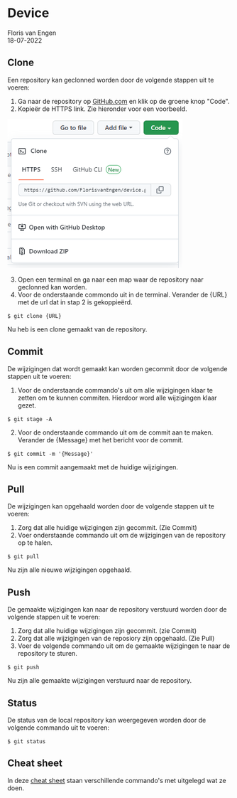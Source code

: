 # Device

Floris van Engen <br/>
18-07-2022

## Clone

Een repository kan geclonned worden door de volgende stappen uit te voeren:

1. Ga naar de repository op [GitHub.com](https://github.com/FlorisvanEngen/device) en klik op de groene knop "Code".
2. Kopieër de HTTPS link. Zie hieronder voor een voorbeeld.

![Clone voorbeeld](/readme/git-clone.PNG)

3. Open een terminal en ga naar een map waar de repository naar geclonned kan worden.
4. Voor de onderstaande commondo uit in de terminal. Verander de {URL} met de url dat in stap 2 is gekoppieërd.

```text
$ git clone {URL}
```

Nu heb is een clone gemaakt van de repository.

## Commit

De wijzigingen dat wordt gemaakt kan worden gecommit door de volgende stappen uit te voeren:

1. Voor de onderstaande commando's uit om alle wijzigingen klaar te zetten om te kunnen commiten. Hierdoor word alle
   wijzigingen klaar gezet.

```text
$ git stage -A
```

2. Voor de onderstaande commando uit om de commit aan te maken. Verander de {Message} met het bericht voor de commit.

```text
$ git commit -m '{Message}'
```

Nu is een commit aangemaakt met de huidige wijzigingen.

## Pull

De wijzigingen kan opgehaald worden door de volgende stappen uit te voeren:

1. Zorg dat alle huidige wijzigingen zijn gecommit. (Zie Commit)
2. Voer onderstaande commando uit om de wijzigingen van de repository op te halen.

```text
$ git pull
```

Nu zijn alle nieuwe wijzigingen opgehaald.

## Push

De gemaakte wijzigingen kan naar de repository verstuurd worden door de volgende stappen uit te voeren:

1. Zorg dat alle huidige wijzigingen zijn gecommit. (zie Commit)
2. Zorg dat alle wijzigingen van de reposiory zijn opgehaald. (Zie Pull)
3. Voer de volgende commando uit om de gemaakte wijzigingen te naar de repository te sturen.

```text
$ git push 
```

Nu zijn alle gemaakte wijzigingen verstuurd naar de repository.

## Status

De status van de local repository kan weergegeven worden door de volgende commando uit te voeren:

```text
$ git status
```

## Cheat sheet

In deze [cheat sheet](/readme/git-cheatsheet.pdf) staan verschillende commando's met uitgelegd wat ze doen.

